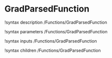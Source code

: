 <!-- MOOSE Documentation Stub: Remove this when content is added. -->

# GradParsedFunction
!syntax description /Functions/GradParsedFunction

!syntax parameters /Functions/GradParsedFunction

!syntax inputs /Functions/GradParsedFunction

!syntax children /Functions/GradParsedFunction
